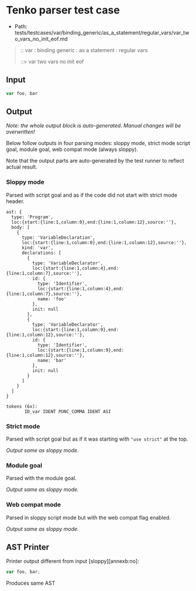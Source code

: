 # Tenko parser test case

- Path: tests/testcases/var/binding_generic/as_a_statement/regular_vars/var_two_vars_no_init_eof.md

> :: var : binding generic : as a statement : regular vars
>
> ::> var two vars no init eof

## Input

`````js
var foo, bar
`````

## Output

_Note: the whole output block is auto-generated. Manual changes will be overwritten!_

Below follow outputs in four parsing modes: sloppy mode, strict mode script goal, module goal, web compat mode (always sloppy).

Note that the output parts are auto-generated by the test runner to reflect actual result.

### Sloppy mode

Parsed with script goal and as if the code did not start with strict mode header.

`````
ast: {
  type: 'Program',
  loc:{start:{line:1,column:0},end:{line:1,column:12},source:''},
  body: [
    {
      type: 'VariableDeclaration',
      loc:{start:{line:1,column:0},end:{line:1,column:12},source:''},
      kind: 'var',
      declarations: [
        {
          type: 'VariableDeclarator',
          loc:{start:{line:1,column:4},end:{line:1,column:7},source:''},
          id: {
            type: 'Identifier',
            loc:{start:{line:1,column:4},end:{line:1,column:7},source:''},
            name: 'foo'
          },
          init: null
        },
        {
          type: 'VariableDeclarator',
          loc:{start:{line:1,column:9},end:{line:1,column:12},source:''},
          id: {
            type: 'Identifier',
            loc:{start:{line:1,column:9},end:{line:1,column:12},source:''},
            name: 'bar'
          },
          init: null
        }
      ]
    }
  ]
}

tokens (6x):
       ID_var IDENT PUNC_COMMA IDENT ASI
`````

### Strict mode

Parsed with script goal but as if it was starting with `"use strict"` at the top.

_Output same as sloppy mode._

### Module goal

Parsed with the module goal.

_Output same as sloppy mode._

### Web compat mode

Parsed in sloppy script mode but with the web compat flag enabled.

_Output same as sloppy mode._

## AST Printer

Printer output different from input [sloppy][annexb:no]:

````js
var foo, bar;
````

Produces same AST
